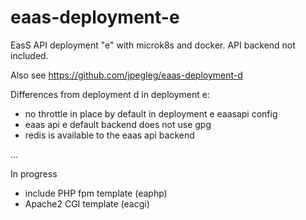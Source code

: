 # eaas-deployment-e
EasS API deployment "e" with microk8s and docker. API backend not included. 

Also see https://github.com/jpegleg/eaas-deployment-d

Differences from deployment d in deployment e:

- no throttle in place by default in deployment e eaasapi config
- eaas api e default backend does not use gpg
- redis is available to the eaas api backend

...

In progress

- include PHP fpm template (eaphp)
- Apache2 CGI template (eacgi)
